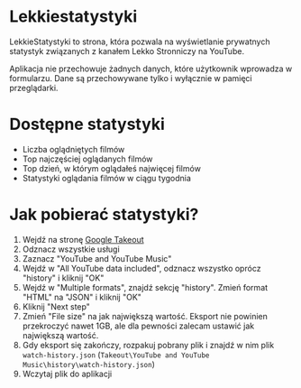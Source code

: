 # Lekkiestatystyki

LekkieStatystyki to strona, która pozwala na wyświetlanie prywatnych statystyk związanych z kanałem Lekko Stronniczy na YouTube.

Aplikacja nie przechowuje żadnych danych, które użytkownik wprowadza w formularzu. Dane są przechowywane tylko i wyłącznie w pamięci przeglądarki.

# Dostępne statystyki

- Liczba oglądniętych filmów
- Top najczęściej oglądanych filmów
- Top dzień, w którym oglądałeś najwięcej filmów
- Statystyki oglądania filmów w ciągu tygodnia

# Jak pobierać statystyki?

1. Wejdź na stronę [Google Takeout](https://takeout.google.com/settings/takeout)
2. Odznacz wszystkie usługi
3. Zaznacz "YouTube and YouTube Music"
4. Wejdź w "All YouTube data included", odznacz wszystko oprócz "history" i kliknij "OK"
5. Wejdź w "Multiple formats", znajdź sekcję "history". Zmień format "HTML" na "JSON" i kliknij "OK"
6. Kliknij "Next step"
7. Zmień "File size" na jak największą wartość. Eksport nie powinien przekroczyć nawet 1GB, ale dla pewności zalecam ustawić jak największą wartość.
8. Gdy eksport się zakończy, rozpakuj pobrany plik i znajdź w nim plik `watch-history.json` (`Takeout\YouTube and YouTube Music\history\watch-history.json`)
9. Wczytaj plik do aplikacji
